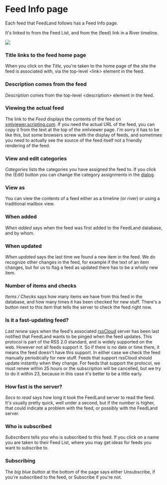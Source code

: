 # Feed Info page

Each feed that FeedLand follows has a Feed Info page. 

It's linked to from the Feed List, and from the (feed) link in a River timeline. 

<img src="https://imgs.scripting.com/2023/08/02/feedInfoPage1.png">

### Title links to the feed home page

When you click on the <i>Title, </i>you're taken to the home page of the site the feed is associated with, via the top-level &lt;link> element in the feed.

### Description comes from the feed

<i>Description</i> comes from the top-level &lt;description> element in the feed. 

### Viewing the actual feed

The link to the <i>Feed</i> displays the contents of the feed on <a href="http://xmlviewer.scripting.com/?url=http%3A%2F%2Fscripting.com%2Frss.xml">xmlviewer.scripting.com</a>. If you need the actual URL of the feed, you can copy it from the text at the top of the xmlviewer page. I'm sorry it has to be like this, but some browsers screw with the display of feeds, and sometimes you need to actually see the source of the feed itself not a friendly rendering of the feed. 

### View and edit categories

<i>Categories</i> lists the categories you have assigned the feed to. If you click the (Edit) button you can change the category assignments in the <a href="http://scripting.com/images/2022/10/19/categoriesDialogScreen.png">dialog</a>. 

### View as

You can view the contents of a feed either as a timeline (or river) or using a traditional mailbox view. 

### When added

<i>When added</i> says when the feed was first added to the FeedLand database, and by whom. 

### When updated

<i>When updated</i> says the last time we found a new item in the feed. We do recognize other changes in the feed, for example if the text of an item changes, but for us to flag a feed as updated there has to be a wholly new item.

### Number of items and checks

<i>Items / Checks</i> says how many items we have from this feed in the database, and how many times it has been checked for new stuff. There's a button next to this item that tells the server to check the feed right now. 

### Is it a fast-updating feed?

<i>Last renew</i> says when the feed's associated <a href="http://home.rsscloud.co/">rssCloud</a> server has been last notified that FeedLand wants to be pinged when the feed updates. This protocol is part of the RSS 2.0 standard, and is widely supported on the web. However not all feeds support it. So if there is no date or time there, it means the feed doesn't have this support. In either case we check the feed manually periodically for new stuff. Feeds that support rssCloud should update instantly when they change. For feeds that support the protocol, we must renew within 25 hours or the subscription will be cancelled, but we try to do it within 23, because in this case it's better to be a little early. 

### How fast is the server?

<i>Secs to read</i> says how long it took the FeedLand server to read the feed. It's usually pretty quick, well under a second, but if the number is higher, that could indicate a problem with the feed, or possibly with the FeedLand server. 

### Who is subscribed

<i>Subscribers</i> tells you who is subscribed to this feed. If you click on a name you are taken to their Feed List, where you may get ideas for feeds you want to subscribe to. 

### Subscribing

The <i>big blue button</i> at the bottom of the page says either Unsubscribe, if you're subscribed to the feed, or Subscribe if you're not. 

